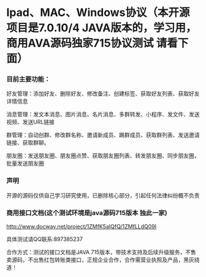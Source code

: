 # Ipad、MAC、Windows协议（本开源项目是7.0.10/4 JAVA版本的，学习用，商用AVA源码独家715协议测试 请看下面）


### 目前主要功能：
好友管理：添加好友、删除好友、修改备注、创建标签、获取好友列表、获取好友详情信息

消息管理：发文本消息、图片消息、名片消息、多群转发、小程序、发文件、发送视频、发送URL链接

群管理：自动创群、修改群名称、邀请新成员、踢群成员、获取群列表、发送邀请链接、获取群聊。

朋友圈：发送朋友圈、朋友圈点赞、获取朋友圈列表、转发朋友圈、同步朋友圈，批量发送朋友圈

### 声明
开源的源码仅供自己学习研究使用，已删除核心部分，引起任何法律纠纷概不负责

### 商用接口文档(这个测试环境是java源码715版本 独此一家)
http://www.docway.net/project/1ZMfK5aIQfQ/1ZMfLLdQ09I

具体测试请QQ联系:897385237

合作方式：测试的接口文档是JAVA 715版本，带技术支持及后续升级服务，不售卖源码，不出售红包转账类接口，正规企业合作，合作需营业执照及产品，黑灰绕道！


